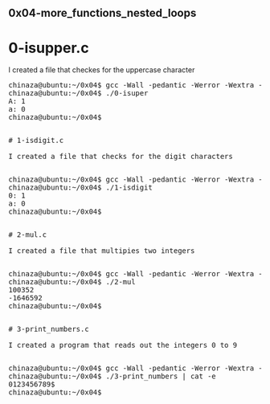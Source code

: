## 0x04-more_functions_nested_loops

# 0-isupper.c
I created a file that checkes for the uppercase character

<pre>
chinaza@ubuntu:~/0x04$ gcc -Wall -pedantic -Werror -Wextra -std=gnu89 0-main.c 0-isupper.c -o 0-isuper
chinaza@ubuntu:~/0x04$ ./0-isuper 
A: 1
a: 0
chinaza@ubuntu:~/0x04$
<pre>

# 1-isdigit.c

I created a file that checks for the digit characters

<pre>
chinaza@ubuntu:~/0x04$ gcc -Wall -pedantic -Werror -Wextra -std=gnu89 1-main.c 1-isdigit.c -o 1-isdigit
chinaza@ubuntu:~/0x04$ ./1-isdigit 
0: 1
a: 0
chinaza@ubuntu:~/0x04$
<pre>

# 2-mul.c

I created a file that multipies two integers

<pre>
chinaza@ubuntu:~/0x04$ gcc -Wall -pedantic -Werror -Wextra -std=gnu89 2-main.c 2-mul.c -o 2-mul
chinaza@ubuntu:~/0x04$ ./2-mul 
100352
-1646592
chinaza@ubuntu:~/0x04$
<pre>

# 3-print_numbers.c

I created a program that reads out the integers 0 to 9

<pre>
chinaza@ubuntu:~/0x04$ gcc -Wall -pedantic -Werror -Wextra -std=gnu89 _putchar.c 3-main.c 3-print_numbers.c -o 3-print_numbers
chinaza@ubuntu:~/0x04$ ./3-print_numbers | cat -e
0123456789$
chinaza@ubuntu:~/0x04$
<pre>
